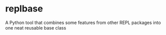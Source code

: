 # replbase
A Python tool that combines some features from other REPL packages into one neat reusable base class
